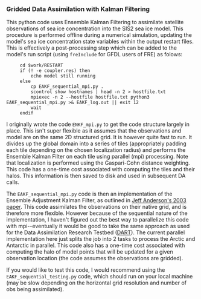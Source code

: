### Gridded Data Assimilation with Kalman Filtering

This python code uses Ensemble Kalman Filtering to assimilate satellite observations of sea ice concentration into the SIS2 sea ice model. This procedure is performed offline during a numerical simulation, updating the model's sea ice concentration state variables within the output restart files. This is effectively a post-processing step which can be added to the model's run script (using `freInclude` for GFDL users of FRE) as folows:

         cd $work/RESTART                                                                                                                                                       
         if (! -e coupler.res) then                                                                                                                                            
             echo model still running                                                                                                                                           
         else                                                                                                                                                                   
             cp EAKF_sequential_mpi.py .                                                                                                          
             scontrol show hostnames | head -n 2 > hostfile.txt                                                                                                                 
             mpiexec -n 2 --hostfile hostfile.txt python3 EAKF_sequential_mpi.py >& EAKF_log.out || exit 12                                
             wait                                                                                                                                                               
         endif

I originally wrote the code `ENKF_mpi.py` to get the code structure largely in place. This isn't super flexible as it assumes that the observations and model are on the same 2D structured grid. It is however quite fast to run. It divides up the global domain into a series of tiles (appropriately padding each tile depending on the chosen localization radius) and performs the Ensemble Kalman Filter on each tile using parallel (mpi) processing. Note that localization is performed using the Gaspari-Cohn distance weighting. This code has a one-time cost associated with computing the tiles and their halos. This information is then saved to disk and used in subsequent DA calls.

The `EAKF_sequential_mpi.py` code is then an implementation of the Ensemble Adjustment Kalman Filter, as outlined in [Jeff Anderson's 2003 paper](https://doi.org/10.1175/1520-0493(2003)131<0634:ALLSFF>2.0.CO;2). This code assimilates the observations on their native grid, and is therefore more flexible. However because of the sequential nature of the implementation, I haven't figured out the best way to parallelize this code with mpi--eventually it would be good to take the same approach as used for the Data Assimilation Research Testbed ([DART](https://docs.dart.ucar.edu/en/latest/guide/forward_operator.html#parallelism-implementation-details)). The current parallel implementation here just splits the job into 2 tasks to process the Arctic and Antarctic in parallel. This code also has a one-time cost associated with computing the halo of model points that will be updated for a given observation location (the code assumes the observations are gridded).

If you would like to test this code, I would recommend using the `EAKF_sequential_testing.py` code, which should run on your local machine (may be slow depending on the horizontal grid resolution and number of obs being assimilated). 
